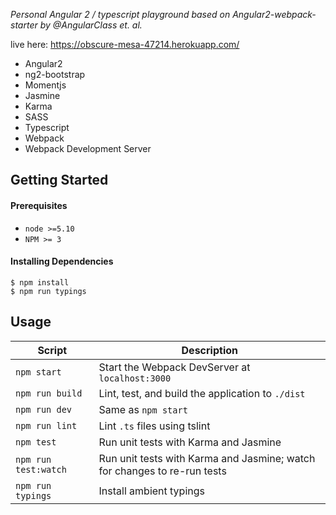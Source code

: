 
*Personal Angular 2 / typescript playground based on Angular2-webpack-starter by @AngularClass et. al.*

live here: https://obscure-mesa-47214.herokuapp.com/


- Angular2
- ng2-bootstrap
- Momentjs
- Jasmine
- Karma
- SASS
- Typescript
- Webpack
- Webpack Development Server


Getting Started
---------------

#### Prerequisites
- `node >=5.10`
- `NPM >= 3`

#### Installing Dependencies
```shell
$ npm install
$ npm run typings
```


Usage
-----

|Script|Description|
|---|---|
|`npm start`|Start the Webpack DevServer at `localhost:3000`|
|`npm run build`|Lint, test, and build the application to `./dist`|
|`npm run dev`|Same as `npm start`|
|`npm run lint`|Lint `.ts` files using tslint|
|`npm test`|Run unit tests with Karma and Jasmine|
|`npm run test:watch`|Run unit tests with Karma and Jasmine; watch for changes to re-run tests|
|`npm run typings`|Install ambient typings|
